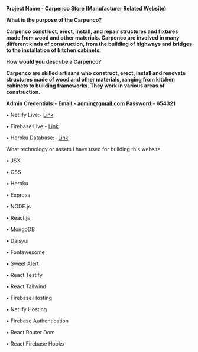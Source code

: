 **Project Name - Carpenco Store (Manufacturer Related Website)**

**What is the purpose of the Carpenco?**

**Carpenco construct, erect, install, and repair structures and fixtures made from wood and other materials. Carpenco are involved in many different kinds of construction, from the building of highways and bridges to the installation of kitchen cabinets.**

**How would you describe a Carpenco?**

**Carpenco are skilled artisans who construct, erect, install and renovate structures made of wood and other materials, ranging from kitchen cabinets to building frameworks. They work in various areas of construction.**

**Admin Credentials:-**
**Email:- admin@gmail.com**
**Password:- 654321**

• Netlify Live:- [Link](https://carpenco-store.netlify.app)

• Firebase Live:- [Link](https://carpenco-store.web.app)

• Heroku Database:- [Link](https://carpenco-store-server-side.vercel.app)

What technology or assets I have used for building this website.

• JSX

• CSS

• Heroku

• Express

• NODE.js

• React.js

• MongoDB

• Daisyui

• Fontawesome

• Sweet Alert

• React Testify

• React Tailwind

• Firebase Hosting

• Netlify Hosting

• Firebase Authentication

• React Router Dom

• React Firebase Hooks
